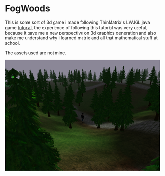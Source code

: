 # FogWoods
This is some sort of 3d game i made following ThinMatrix's LWJGL java game [tutorial](https://www.youtube.com/watch?v=VS8wlS9hF8E&list=PLRIWtICgwaX0u7Rf9zkZhLoLuZVfUksDP), the experience of following this tutorial was very useful, because it gave me a new perspective on 3d graphics generation and also make me understand why i learned matrix and all that mathematical stuff at school.

The assets used are not mine.

![A 3d game featuring a kid in the woods](fogwood.png)
